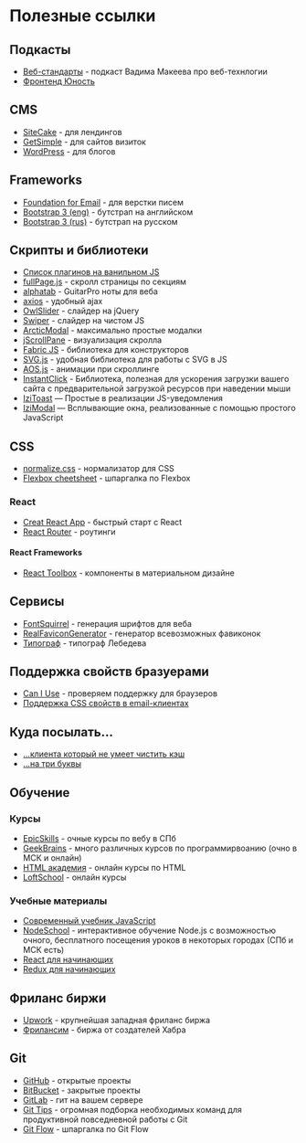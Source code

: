 # Полезные ссылки

## Подкасты
* [Веб-стандарты](https://soundcloud.com/web-standards) - подкаст Вадима Макеева про веб-технлогии
* [Фронтенд Юность](https://soundcloud.com/frontend_u)

## CMS
* [SiteCake](http://sitecake.com/) - для лендингов
* [GetSimple](http://get-simple.info/) - для сайтов визиток
* [WordPress](https://ru.wordpress.org/) - для блогов

## Frameworks
* [Foundation for Email](http://foundation.zurb.com/emails/email-templates.html) - для верстки писем
* [Bootstrap 3 (eng)](http://getbootstrap.com/) - бутстрап на английском
* [Bootstrap 3 (rus)](http://bootstrap-3.ru/) - бутстрап на русском

## Скрипты и библиотеки
* [Список плагинов на ванильном JS](http://www.vanillalist.com/)
* [fullPage.js](https://github.com/alvarotrigo/fullPage.js/) - скролл страницы по секциям
* [alphatab](https://www.alphatab.net/) - GuitarPro ноты для веба
* [axios](https://github.com/mzabriskie/axios) - удобный ajax
* [OwlSlider](https://owlcarousel2.github.io/OwlCarousel2/) - слайдер на jQuery
* [Swiper](http://idangero.us/swiper) - слайдер на чиcтом JS
* [ArcticModal](http://arcticlab.ru/arcticmodal/) - максимально простые модалки
* [jScrollPane](http://jscrollpane.kelvinluck.com/) - визуализация скролла
* [Fabric JS](http://fabricjs.com/) - библиотека для конструкторов
* [SVG.js](http://svgjs.com/) - удобная библиотека для работы с SVG в JS
* [AOS.js](https://github.com/michalsnik/aos) - анимации при скроллинге
* [InstantClick](http://instantclick.io/) - Библиотека, полезная для ускорения загрузки вашего сайта с предварительной загрузкой ресурсов при наведении мыши
* [IziToast](http://izitoast.marcelodolce.com/) — Простые в реализации JS-уведомления
* [IziModal](http://izimodal.marcelodolce.com/) — Всплывающие окна, реализованные с помощью простого JavaScript

## CSS
* [normalize.css](https://necolas.github.io/normalize.css/) - нормализатор для CSS
* [Flexbox cheetsheet](http://vudav.github.io/flexbox-cheatsheet/) - шпаргалка по Flexbox

### React
* [Creat React App](https://github.com/facebookincubator/create-react-app) - быстрый старт с React
* [React Router](https://github.com/reacttraining/react-router) - роутинги
#### React Frameworks
* [React Toolbox](http://react-toolbox.com/) - компоненты в материальном дизайне

## Сервисы
* [FontSquirrel](https://www.fontsquirrel.com/tools/webfont-generator) - генерация шрифтов для веба
* [RealFaviconGenerator](http://realfavicongenerator.net/) - генератор всевозможных фавиконок
* [Типограф](http://www.artlebedev.ru/tools/typograf/) - типограф Лебедева

## Поддержка свойств бразуерами
* [Can I Use](http://caniuse.com/) - проверяем поддержку для браузеров
* [Поддержка CSS свойств в email-клиентах](https://www.campaignmonitor.com/css/)

## Куда посылать...
* [...клиента который не умеет чистить кэш](http://clearyourcache.info/)
* [...на три буквы](http://natribu.org/)

## Обучение

### Курсы
* [EpicSkills](http://epixx.ru/) - очные курсы по вебу в СПб
* [GeekBrains](https://geekbrains.ru/) - много различных курсов по программирвоанию (очно в МСК и онлайн)
* [HTML академия](https://htmlacademy.ru/courses) - онлайн курсы по HTML
* [LoftSchool](https://loftschool.com/) - онлайн курсы

### Учебные материалы
* [Современный учебник JavaScript](https://learn.javascript.ru/)
* [NodeSchool](https://nodeschool.io/ru/) - интерактивное обучение Node.js с возможностью очного, бесплатного посещения уроков в некоторых городах (СПб и МСК есть)
* [React для начинающих](https://maxfarseer.gitbooks.io/react-course-ru/content/)
* [Redux для начинающих](https://maxfarseer.gitbooks.io/redux-course-ru/content/)

## Фриланс биржи
* [Upwork](https://www.upwork.com) - крупнейшая западная фриланс биржа
* [Фрилансим](https://freelansim.ru) - биржа от создателей Хабра

## Git
* [GitHub](https://github.com) - открытые проекты
* [BitBucket](https://bitbucket.org/) - закрытые проекты
* [GitLab](https://about.gitlab.com/) - гит на вашем сервере
* [Git Tips](https://github.com/Imangazaliev/git-tips) - огромная подборка необходимых команд для продуктивной повседневной работы с Git
* [Git Flow](https://danielkummer.github.io/git-flow-cheatsheet/index.ru_RU.html) - шпаргалка по Git Flow
